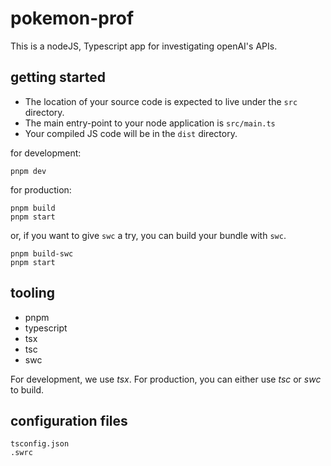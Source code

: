 # pokemon-prof

This is a nodeJS, Typescript app for investigating openAI's APIs.

## getting started

- The location of your source code is expected to live under the `src` directory.
- The main entry-point to your node application is `src/main.ts`
- Your compiled JS code will be in the `dist` directory.

for development:

```
pnpm dev
```

for production:

```
pnpm build
pnpm start
```

or, if you want to give `swc` a try, you can build your bundle with `swc`.

```
pnpm build-swc
pnpm start
```

## tooling

- pnpm
- typescript
- tsx
- tsc
- swc

For development, we use _tsx_. For production, you can either use _tsc_ or _swc_ to build.

## configuration files

```
tsconfig.json
.swrc
```
